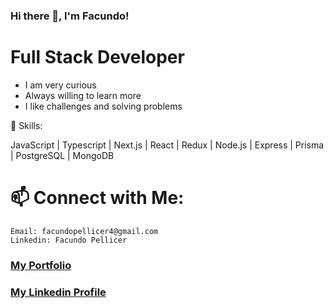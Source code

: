 ### Hi there 👋, I'm Facundo!

# Full Stack Developer

- I am very curious
- Always willing to learn more
- I like challenges and solving problems

🌱 Skills:

JavaScript | Typescript | Next.js | React | Redux | Node.js | Express | Prisma | PostgreSQL | MongoDB

# 📫 Connect with Me:

    Email: facundopellicer4@gmail.com
    Linkedin: Facundo Pellicer

<h3><a href="[https://portfolio2-facupelli.vercel.app/](https://facundopellicer-facupelli.vercel.app/)">My Portfolio</a></h3>
<h3><a href="https://www.linkedin.com/in/facundo-pellicer-full-stack-developer/">My Linkedin Profile</a></h3>
